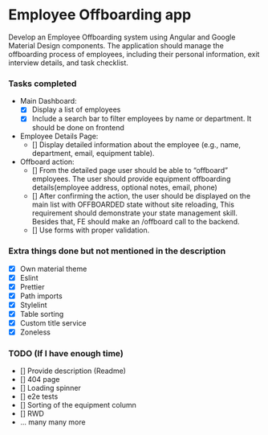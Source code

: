 # Employee Offboarding app

Develop an Employee Offboarding system using Angular and Google Material Design components. The application should manage the offboarding process of employees, including their personal information, exit interview details, and task checklist.

### Tasks completed

- Main Dashboard:
  - [x] Display a list of employees
  - [x] Include a search bar to filter employees by name or department. It should be done on frontend
- Employee Details Page:
  - [] Display detailed information about the employee (e.g., name, department, email, equipment table).
- Offboard action:
  - [] From the detailed page user should be able to “offboard” employees. The user should provide equipment offboarding details(employee address, optional notes, email, phone)
  - [] After confirming the action, the user should be displayed on the main list with OFFBOARDED state without site reloading, This requirement should demonstrate your state management skill. Besides that, FE should make an /offboard call to the backend.
  - [] Use forms with proper validation.

### Extra things done but not mentioned in the description

- [x] Own material theme
- [x] Eslint
- [x] Prettier
- [x] Path imports
- [x] Stylelint
- [x] Table sorting
- [x] Custom title service
- [x] Zoneless

### TODO (If I have enough time)

- [] Provide description (Readme)
- [] 404 page
- [] Loading spinner
- [] e2e tests
- [] Sorting of the equipment column
- [] RWD
- ... many many more
